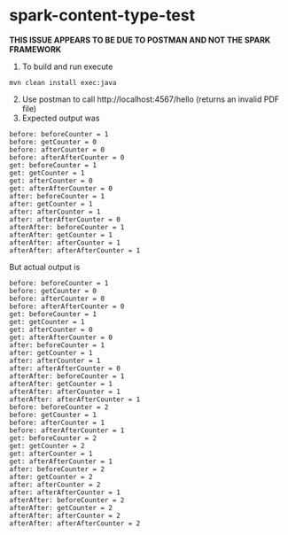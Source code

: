 # spark-content-type-test

**THIS ISSUE APPEARS TO BE DUE TO POSTMAN AND NOT THE SPARK FRAMEWORK**

1. To build and run execute
```
mvn clean install exec:java
```
2. Use postman to call http://localhost:4567/hello (returns an invalid PDF file)
3. Expected output was
```
before: beforeCounter = 1
before: getCounter = 0
before: afterCounter = 0
before: afterAfterCounter = 0
get: beforeCounter = 1
get: getCounter = 1
get: afterCounter = 0
get: afterAfterCounter = 0
after: beforeCounter = 1
after: getCounter = 1
after: afterCounter = 1
after: afterAfterCounter = 0
afterAfter: beforeCounter = 1
afterAfter: getCounter = 1
afterAfter: afterCounter = 1
afterAfter: afterAfterCounter = 1
```
But actual output is
```
before: beforeCounter = 1
before: getCounter = 0
before: afterCounter = 0
before: afterAfterCounter = 0
get: beforeCounter = 1
get: getCounter = 1
get: afterCounter = 0
get: afterAfterCounter = 0
after: beforeCounter = 1
after: getCounter = 1
after: afterCounter = 1
after: afterAfterCounter = 0
afterAfter: beforeCounter = 1
afterAfter: getCounter = 1
afterAfter: afterCounter = 1
afterAfter: afterAfterCounter = 1
before: beforeCounter = 2
before: getCounter = 1
before: afterCounter = 1
before: afterAfterCounter = 1
get: beforeCounter = 2
get: getCounter = 2
get: afterCounter = 1
get: afterAfterCounter = 1
after: beforeCounter = 2
after: getCounter = 2
after: afterCounter = 2
after: afterAfterCounter = 1
afterAfter: beforeCounter = 2
afterAfter: getCounter = 2
afterAfter: afterCounter = 2
afterAfter: afterAfterCounter = 2
```

